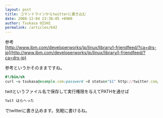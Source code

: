 ```yaml
---
layout: post
title: コマンドラインからtwitterに書き込む
date: 2008-12-04 23:38:05 +0900
author: Tsukasa OISHI
permalink: /articles/642
---
```



参考  
 [http://www.ibm.com/developerworks/jp/linux/library/l-friendfeed/?ca=drs-jp](http://www.ibm.com/developerworks/jp/linux/library/l-friendfeed/?ca=drs-jp)  

参考というかそのままですね。  

```ruby  
#!/bin/sh  
curl -u tsukasa@example.com:password -d status="$1" http://twitter.com/statuses/update.xml  
```  

twitというファイル名で保存して実行権限を与えてPATHを通せば  

```ruby  
twit はらへった  
```  

でtwitterに書き込めます。気軽に書けるね。  

